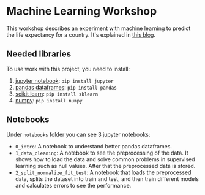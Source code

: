 # Machine Learning Workshop

This workshop describes an experiment with machine learning to predict the life expectancy for a country.
It's explained in [this blog](https://www.rootstrap.com/blog/a-prediction-experiment-with-machine-learning/).

## Needed libraries

To use work with this project, you need to install:

1. [jupyter notebook](https://jupyter.org/): `pip install jupyter`
2. [pandas dataframes](https://pandas.pydata.org/): `pip install pandas`
3. [scikit learn](https://scikit-learn.org/stable/): `pip install sklearn`
4. [numpy](https://numpy.org/): `pip install numpy`

## Notebooks

Under `notebooks` folder you can see 3 jupyter notebooks:

- `0_intro`: A notebook to understand better pandas dataframes.
- `1_data_cleaning`: A notebook to see the preprocessing of the data. It shows how to load the data and solve common problems in supervised learning such as null values. After that the preprocessed data is stored.
- `2_split_normalize_fit_test`: A notebook that loads the preprocessed data, splits the dataset into train and test, and then train different models and calculates errors to see the performance.
